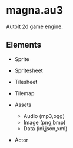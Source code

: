 # magna.au3
AutoIt 2d game engine.


## Elements
- Sprite
- Spritesheet
- Tilesheet
- Tilemap
- Assets
  - Audio (mp3,ogg)
  - Image (png,bmp)
  - Data (ini,json,xml)

- Actor